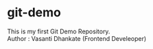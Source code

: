# git-demo
This is my first Git Demo Repository.
<br >
Author : Vasanti Dhankate (Frontend Develeoper)

